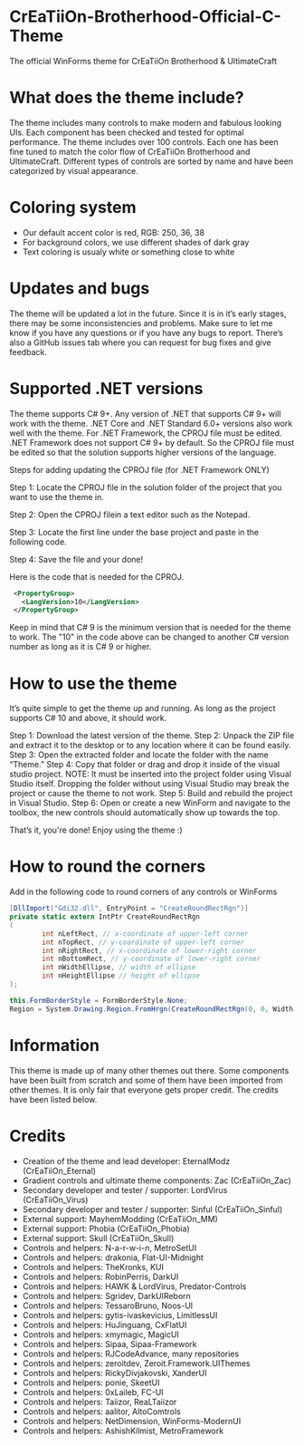 # CrEaTiiOn-Brotherhood-Official-C-Theme
The official WinForms theme for CrEaTiiOn Brotherhood &amp; UltimateCraft

# What does the theme include?
The theme includes many controls to make modern and fabulous looking UIs. Each component has been checked and tested for optimal performance. The theme includes over 100 controls. Each one has been fine tuned to match the color flow of CrEaTiiOn Brotherhood and UltimateCraft. Different types of controls are sorted by name and have been categorized by visual appearance.

# Coloring system
- Our default accent color is red, RGB: 250, 36, 38
- For background colors, we use different shades of dark gray
- Text coloring is usualy white or something close to white

# Updates and bugs
The theme will be updated a lot in the future. Since it is in it’s early stages, there may be some inconsistencies and problems. Make sure to let me know if you have any questions or if you have any bugs to report. There’s also a GitHub issues tab where you can request for bug fixes and give feedback.

# Supported .NET versions
The theme supports C# 9+. Any version of .NET that supports C# 9+ will work with the theme. .NET Core and .NET Standard 6.0+ versions also work well with the theme. For .NET Framework, the CPROJ file must be edited. .NET Framework does not support C# 9+ by default. So the CPROJ file must be edited so that the solution supports higher versions of the language.

Steps for adding updating the CPROJ file (for .NET Framework ONLY)

Step 1: Locate the CPROJ file in the solution folder of the project that you want to use the theme in.

Step 2: Open the CPROJ filein a text editor such as the Notepad.

Step 3: Locate the first line under the base project and paste in the following code.

Step 4: Save the file and your done!

Here is the code that is needed for the CPROJ.
```XML
 <PropertyGroup>
   <LangVersion>10</LangVersion>
 </PropertyGroup>
```
Keep in mind that C# 9 is the minimum version that is needed for the theme to work. The "10" in the code above can be changed to another C# version number as long as it is C# 9 or higher.

# How to use the theme
It’s quite simple to get the theme up and running. As long as the project supports C# 10 and above, it should work. 

Step 1: Download the latest version of the theme.
Step 2: Unpack the ZIP file and extract it to the desktop or to any location where it can be found easily.
Step 3: Open the extracted folder and locate the folder with the name “Theme.”
Step 4: Copy that folder or drag and drop it inside of the visual studio project. NOTE: It must be inserted into the project folder using Visual Studio itself. Dropping the folder without using Visual Studio may break the project or cause the theme to not work.
Step 5: Build and rebuild the project in Visual Studio.
Step 6: Open or create a new WinForm and navigate to the toolbox, the new controls should automatically show up towards the top. 

That’s it, you're done! Enjoy using the theme :)

# How to round the corners
Add in the following code to round corners of any controls or WinForms

```C#
[DllImport("Gdi32.dll", EntryPoint = "CreateRoundRectRgn")]
private static extern IntPtr CreateRoundRectRgn
(
        int nLeftRect, // x-coordinate of upper-left corner
        int nTopRect, // y-coordinate of upper-left corner
        int nRightRect, // x-coordinate of lower-right corner
        int nBottomRect, // y-coordinate of lower-right corner
        int nWidthEllipse, // width of ellipse
        int nHeightEllipse // height of ellipse
);

this.FormBorderStyle = FormBorderStyle.None;
Region = System.Drawing.Region.FromHrgn(CreateRoundRectRgn(0, 0, Width, Height, 20, 20));
```

# Information
This theme is made up of many other themes out there. Some components have been built from scratch and some of them have been imported from other themes. It is only fair that everyone gets proper credit. The credits have been listed below.

# Credits
- Creation of the theme and lead developer: EternalModz (CrEaTiiOn_Eternal)
- Gradient controls and ultimate theme components: Zac (CrEaTiiOn_Zac)
- Secondary developer and tester / supporter: LordVirus (CrEaTiiOn_Virus)
- Secondary developer and tester / supporter: Sinful (CrEaTiiOn_Sinful)
- External support: MayhemModding (CrEaTiiOn_MM)
- External support: Phobia (CrEaTiiOn_Phobia)
- External support: Skull (CrEaTiiOn_Skull)
- Controls and helpers: N-a-r-w-i-n, MetroSetUI
- Controls and helpers: drakonia, Flat-UI-Midnight
- Controls and helpers: TheKronks, KUI
- Controls and helpers: RobinPerris, DarkUI
- Controls and helpers: HAWK & LordVirus, Predator-Controls
- Controls and helpers: Sgridev, DarkUIReborn
- Controls and helpers: TessaroBruno, Noos-UI
- Controls and helpers: gytis-ivaskevicius, LimitlessUI
- Controls and helpers: HuJinguang, CxFlatUI
- Controls and helpers: xmymagic, MagicUI
- Controls and helpers: Sipaa, Sipaa-Framework
- Controls and helpers: RJCodeAdvance, many repositories 
- Controls and helpers: zeroitdev, Zeroit.Framework.UIThemes
- Controls and helpers: RickyDivjakovski, XanderUI
- Controls and helpers: ponie, SkeetUI
- Controls and helpers: 0xLaileb, FC-UI
- Controls and helpers: Taiizor, ReaLTaiizor
- Controls and helpers: aalitor, AltoComtrols
- Controls and helpers: NetDimension, WinForms-ModernUI
- Controls and helpers: AshishKilmist, MetroFramework
